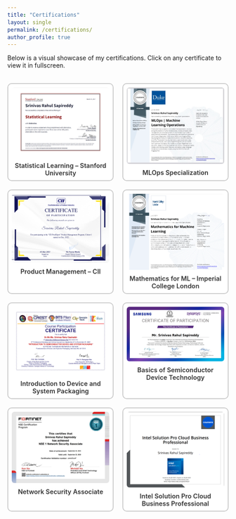 ```yaml
---
title: "Certifications"
layout: single
permalink: /certifications/
author_profile: true
---
```


Below is a visual showcase of my certifications. Click on any certificate to view it in fullscreen.

<style>
.cert-grid {
  display: grid;
  grid-template-columns: repeat(auto-fit, minmax(220px, 1fr));
  gap: 1.2rem;
  margin-top: 2rem;
}

.cert-card {
  text-align: center;
  border: 2px solid #ccc;
  border-radius: 10px;
  padding: 0.5rem;
  background: #fff;
  transition: 0.2s ease;
}

.cert-card:hover {
  transform: scale(1.02);
  border-color: #1a73e8;
}

.cert-card img {
  width: 100%;
  border-radius: 6px;
  cursor: pointer;
}

.cert-title {
  margin-top: 0.5rem;
  font-size: 0.9rem;
  font-weight: 600;
  color: #333;
}

.lightbox {
  position: fixed;
  top: 0; left: 0;
  width: 100vw; height: 100vh;
  background: rgba(0, 0, 0, 0.9);
  display: flex;
  align-items: center;
  justify-content: center;
  z-index: 1000;
  display: none;
}

.lightbox img {
  max-width: 90vw;
  max-height: 90vh;
  border-radius: 12px;
  box-shadow: 0 0 20px rgba(255, 255, 255, 0.2);
}
</style>

<div class="cert-grid" id="certGrid">
  <div class="cert-card">
    <img src="/images/statistical_learning.png" alt="Statistical Learning">
    <div class="cert-title">Statistical Learning – Stanford University</div>
  </div>
  <div class="cert-card">
    <img src="/images/mlops_specialization.jpg" alt="MLOps Specialization">
    <div class="cert-title">MLOps Specialization</div>
  </div>
  <div class="cert-card">
    <img src="/images/product_management.png" alt="Product Management">
    <div class="cert-title">Product Management – CII</div>
  </div>
  <div class="cert-card">
    <img src="/images/mathematics_ml.png" alt="Mathematics for ML">
    <div class="cert-title">Mathematics for ML – Imperial College London</div>
  </div>
  <div class="cert-card">
    <img src="images/device_packaging.png" alt="Device Packaging">
    <div class="cert-title">Introduction to Device and System Packaging</div>
  </div>
  <div class="cert-card">
    <img src="images/semiconductor_basics.png" alt="Semiconductor Basics">
    <div class="cert-title">Basics of Semiconductor Device Technology</div>
  </div>
  <div class="cert-card">
    <img src="/images/network_security.jpeg" alt="Network Security">
    <div class="cert-title">Network Security Associate</div>
  </div>
  <div class="cert-card">
    <img src="/images/intel_cloud.png" alt="Intel Cloud">
    <div class="cert-title">Intel Solution Pro Cloud Business Professional</div>
  </div>
  <!-- Add more certification cards as needed -->
</div>

<!-- Lightbox -->
<div class="lightbox" id="lightbox">
  <img id="lightbox-img" src="" alt="">
</div>

<script>
document.addEventListener("DOMContentLoaded", function () {
  const images = document.querySelectorAll("#certGrid img");
  const lightbox = document.getElementById("lightbox");
  const lightboxImg = document.getElementById("lightbox-img");

  images.forEach(img => {
    img.addEventListener("click", () => {
      lightboxImg.src = img.src;
      lightbox.style.display = "flex";
    });
  });

  lightbox.addEventListener("click", () => {
    lightbox.style.display = "none";
    lightboxImg.src = "";
  });
});
</script>
